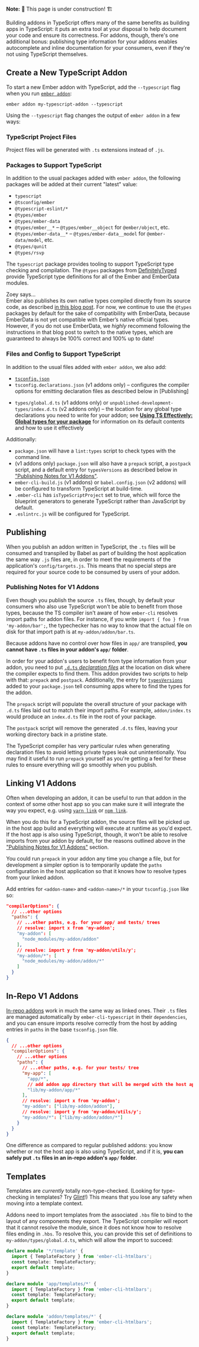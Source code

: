 **Note:** 🚧 This page is under construction! 🏗️

Building addons in TypeScript offers many of the same benefits as building apps in TypeScript: it puts an extra tool at your disposal to help document your code and ensure its correctness. For addons, though, there's one additional bonus: publishing type information for your addons enables autocomplete and inline documentation for your consumers, even if they're not using TypeScript themselves.

## Create a New TypeScript Addon

To start a new Ember addon with TypeScript, add the `--typescript` flag when you run [`ember addon`](../../getting-started/quick-start):

```shell
ember addon my-typescript-addon --typescript
```

Using the `--typescript` flag changes the output of `ember addon` in a few ways:

### TypeScript Project Files

Project files will be generated with `.ts` extensions instead of `.js`.

### Packages to Support TypeScript

In addition to the usual packages added with `ember addon`, the following packages will be added at their current "latest" value:

- `typescript`
- `@tsconfig/ember`
- `@typescript-eslint/*`
- `@types/ember`
- `@types/ember-data`
- `@types/ember__*` – `@types/ember__object` for `@ember/object`, etc.
- `@types/ember-data__*` – `@types/ember-data__model` for `@ember-data/model`, etc.
- `@types/qunit`
- `@types/rsvp`

The `typescript` package provides tooling to support TypeScript type checking and compilation. The `@types` packages from [DefinitelyTyped](https://github.com/DefinitelyTyped/DefinitelyTyped) provide TypeScript type definitions for all of the Ember and EmberData modules.

<div class="cta">
  <div class="cta-note">
    <div class="cta-note-body">
      <div class="cta-note-heading">Zoey says...</div>
      <div class="cta-note-message">
        Ember also publishes its own native types compiled directly from its source code, as described <a href="https://blog.emberjs.com/stable-typescript-types-in-ember-5-1/">in this blog post</a>. For now, we continue to use the <code>@types</code> packages by default for the sake of compatibility with EmberData, because EmberData is not yet compatible with Ember’s native official types. However, if you do not use EmberData, we <i>highly</i> recommend following the instructions in that blog post to switch to the native types, which are guaranteed to always be 100% correct and 100% up to date!
      </div>
    </div>
    <img src="/images/mascots/zoey.png" role="presentation" alt="">
  </div>
</div>

### Files and Config to Support TypeScript

In addition to the usual files added with `ember addon`, we also add:

- [`tsconfig.json`](../../application-development/configuration/#toc_tsconfig)
- `tsconfig.declarations.json` (v1 addons only) – configures the compiler options for emitting declaration files as described below in [Publishing]
<!-- FIXME: Link -->
- `types/global.d.ts` (v1 addons only) or `unpublished-development-types/index.d.ts` (v2 addons only) – the location for any global type declarations you need to write for your addon; see [**Using TS Effectively: Global types for your package**](https://github.com/typed-ember/ember-cli-typescript/tree/3a434def8b8c8214853cea0762940ccedb2256e8/docs/getting-started/docs/ts/using-ts-effectively/README.md#global-types-for-your-package) for information on its default contents and how to use it effectively

Additionally:

- `package.json` will have a `lint:types` script to check types with the command line.
- (v1 addons only) `package.json` will also have a `prepack` script, a `postpack` script, and a default entry for `typesVersions` as described below in ["Publishing Notes for V1 Addons"][publishing-v1].
- `ember-cli-build.js` (v1 addons) or `babel.config.json` (v2 addons) will be configured to transform TypeScript at build-time.
- `.ember-cli` has `isTypeScriptProject` set to true, which will force the blueprint generators to generate TypeScript rather than JavaScript by default.
- `.eslintrc.js` will be configured for TypeScript.

[publishing-v1]: ./#toc_publishing_notes_for_v1_addons
[typesVersions]: https://www.typescriptlang.org/docs/handbook/declaration-files/publishing.html#version-selection-with-typesversions

## Publishing

When you publish an addon written in TypeScript, the `.ts` files will be consumed and transpiled by Babel as part of building the host application the same way `.js` files are, in order to meet the requirements of the application's `config/targets.js`. This means that no special steps are required for your source code to be consumed by users of your addon.

### Publishing Notes for V1 Addons

Even though you publish the source `.ts` files, though, by default your consumers who also use TypeScript won't be able to benefit from those types, because the TS compiler isn't aware of how `ember-cli` resolves import paths for addon files. For instance, if you write `import { foo } from 'my-addon/bar';`, the typechecker has no way to know that the actual file on disk for that import path is at `my-addon/addon/bar.ts`.

Because addons have no control over how files in `app/` are transpiled, **you cannot have `.ts` files in your addon's `app/` folder**.

In order for your addon's users to benefit from type information from your addon, you need to put [`.d.ts` _declaration files_][dts] at the location on disk where the compiler expects to find them. This addon provides two scripts to help with that: `prepack` and `postpack`. Additionally, the entry for [`typesVersions`][typesVersions] added to your `package.json` tell consuming apps where to find the types for the addon.

[dts]: https://www.typescriptlang.org/docs/handbook/declaration-files/introduction.html

The `prepack` script will populate the overall structure of your package with `.d.ts` files laid out to match their import paths. For example, `addon/index.ts` would produce an `index.d.ts` file in the root of your package.

The `postpack` script will remove the generated `.d.ts` files, leaving your working directory back in a pristine state.

The TypeScript compiler has very particular rules when generating declaration files to avoid letting private types leak out unintentionally. You may find it useful to run `prepack` yourself as you're getting a feel for these rules to ensure everything will go smoothly when you publish.

## Linking V1 Addons

Often when developing an addon, it can be useful to run that addon in the context of some other host app so you can make sure it will integrate the way you expect, e.g. using [`yarn link`](https://yarnpkg.com/en/docs/cli/link#search) or [`npm link`](https://docs.npmjs.com/cli/link).

When you do this for a TypeScript addon, the source files will be picked up in the host app build and everything will execute at runtime as you'd expect. If the host app is also using TypeScript, though, it won't be able to resolve imports from your addon by default, for the reasons outlined above in the ["Publishing Notes for V1 Addons"][publishing-v1] section.

You could run `prepack` in your addon any time you change a file, but for development a simpler option is to temporarily update the `paths` configuration in the host application so that it knows how to resolve types from your linked addon.

Add entries for `<addon-name>` and `<addon-name>/*` in your `tsconfig.json` like so:

```json {data-filename="tsconfig.json"}
"compilerOptions": {
  // ...other options
  "paths": {
    // ...other paths, e.g. for your app/ and tests/ trees
    // resolve: import x from 'my-addon';
    "my-addon": [
      "node_modules/my-addon/addon"
    ],
    // resolve: import y from 'my-addon/utils/y';
    "my-addon/*": [
      "node_modules/my-addon/addon/*"
    ]
  }
}
```

## In-Repo V1 Addons

[In-repo addons] work in much the same way as linked ones. Their `.ts` files are managed automatically by `ember-cli-typescript` in their `dependencies`, and you can ensure imports resolve correctly from the host by adding entries in `paths` in the base `tsconfig.json` file.

[In-repo addons]: https://cli.emberjs.com/release/writing-addons/in-repo-addons/

```json {data-filename="tsconfig.json"}
{
  // ...other options
  "compilerOptions": {
    // ...other options
    "paths": {
      // ...other paths, e.g. for your tests/ tree
      "my-app": [
        "app/*",
        // add addon app directory that will be merged with the host application
        "lib/my-addon/app/*"
      ],
      // resolve: import x from 'my-addon';
      "my-addon": ["lib/my-addon/addon"],
      // resolve: import y from 'my-addon/utils/y';
      "my-addon/*": ["lib/my-addon/addon/*"]
    }
  }
}
```

One difference as compared to regular published addons: you know whether or not the host app is also using TypeScript, and if it is, **you can safely put `.ts` files in an in-repo addon's `app/` folder**.

## Templates

Templates are _currently_ totally non-type-checked. (Looking for type-checking in templates? Try [Glint]!) This means that you lose any safety when moving into a template context.

[glint]: https://typed-ember.gitbook.io/glint/

Addons need to import templates from the associated `.hbs` file to bind to the layout of any components they export. The TypeScript compiler will report that it cannot resolve the module, since it does not know how to resolve files ending in `.hbs`. To resolve this, you can provide this set of definitions to `my-addon/types/global.d.ts`, which will allow the import to succeed:

```typescript {data-filename="my-addon/types/global.d.ts"}
declare module '*/template' {
  import { TemplateFactory } from 'ember-cli-htmlbars';
  const template: TemplateFactory;
  export default template;
}

declare module 'app/templates/*' {
  import { TemplateFactory } from 'ember-cli-htmlbars';
  const template: TemplateFactory;
  export default template;
}

declare module 'addon/templates/*' {
  import { TemplateFactory } from 'ember-cli-htmlbars';
  const template: TemplateFactory;
  export default template;
}
```
